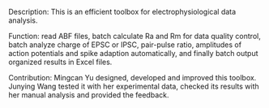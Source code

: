 Description:
This is an efficient toolbox for electrophysiological data analysis.

Function:
read ABF files,
batch calculate Ra and Rm for data quality control,
batch analyze charge of EPSC or IPSC, pair-pulse ratio, amplitudes of action potentials and spike adaption automatically,
and finally batch output organized results in Excel files.

Contribution:
Mingcan Yu designed, developed and improved this toolbox.
Junying Wang tested it with her experimental data, checked its results with her manual analysis and provided the feedback.

